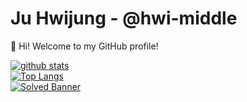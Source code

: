 # Ju Hwijung - @hwi-middle
👋 Hi! Welcome to my GitHub profile!

[![github stats](https://github-readme-stats.vercel.app/api?username=hwi-middle&show_icons=true&include_all_commits=true&hide_border=true)](https://github.com/hwi-middle)<br>
[![Top Langs](https://github-readme-stats.vercel.app/api/top-langs/?username=hwi-middle&layout=compact&hide_border=true#2)](https://github.com/hwi-middle)<br>
[![Solved Banner](http://mazassumnida.wtf/api/v2/generate_badge?boj=5755084)](https://solved.ac/5755084)<br>
